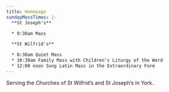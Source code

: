 ```yaml
---
title: Homepage
sundayMassTimes: |-
  **St Joseph's**

  * 9:30am Mass

  **St Wilfrid's**

  * 8:30am Quiet Mass
  * 10:30am Family Mass with Children’s Liturgy of the Word
  * 12:00 noon Sung Latin Mass in the Extraordinary Form
---
```

Serving the Churches of St Wilfrid’s and St Joseph’s in York.
